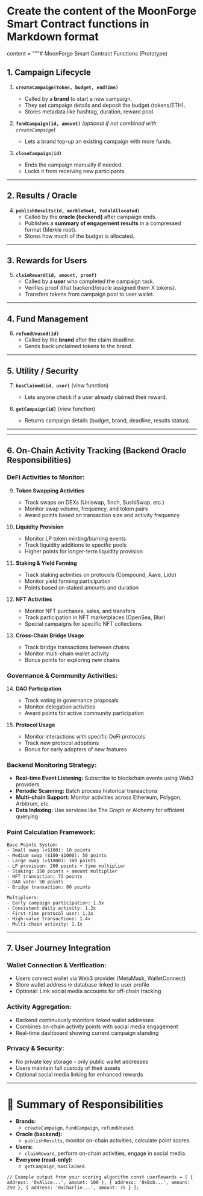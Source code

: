 # Create the content of the MoonForge Smart Contract functions in Markdown format
content = """# MoonForge Smart Contract Functions (Prototype)

## 1. Campaign Lifecycle
1. **`createCampaign(token, budget, endTime)`**
   - Called by a **brand** to start a new campaign.
   - They set campaign details and deposit the budget (tokens/ETH).
   - Stores metadata like hashtag, duration, reward pool.

2. **`fundCampaign(id, amount)`** *(optional if not combined with `createCampaign`)*
   - Lets a brand top-up an existing campaign with more funds.

3. **`closeCampaign(id)`**
   - Ends the campaign manually if needed.
   - Locks it from receiving new participants.

---

## 2. Results / Oracle
4. **`publishResults(id, merkleRoot, totalAllocated)`**
   - Called by the **oracle (backend)** after campaign ends.
   - Publishes a **summary of engagement results** in a compressed format (Merkle root).
   - Stores how much of the budget is allocated.

---

## 3. Rewards for Users
5. **`claimReward(id, amount, proof)`**
   - Called by a **user** who completed the campaign task.
   - Verifies proof (that backend/oracle assigned them X tokens).
   - Transfers tokens from campaign pool to user wallet.

---

## 4. Fund Management
6. **`refundUnused(id)`**
   - Called by the **brand** after the claim deadline.
   - Sends back unclaimed tokens to the brand.

---

## 5. Utility / Security
7. **`hasClaimed(id, user)`** (view function)
   - Lets anyone check if a user already claimed their reward.

8. **`getCampaign(id)`** (view function)
   - Returns campaign details (budget, brand, deadline, results status).

---

---

## 6. On-Chain Activity Tracking (Backend Oracle Responsibilities)

### **DeFi Activities to Monitor:**
9. **Token Swapping Activities**
   - Track swaps on DEXs (Uniswap, 1inch, SushiSwap, etc.)
   - Monitor swap volume, frequency, and token pairs
   - Award points based on transaction size and activity frequency

10. **Liquidity Provision**
    - Monitor LP token minting/burning events
    - Track liquidity additions to specific pools
    - Higher points for longer-term liquidity provision

11. **Staking & Yield Farming**
    - Track staking activities on protocols (Compound, Aave, Lido)
    - Monitor yield farming participation
    - Points based on staked amounts and duration

12. **NFT Activities**
    - Monitor NFT purchases, sales, and transfers
    - Track participation in NFT marketplaces (OpenSea, Blur)
    - Special campaigns for specific NFT collections

13. **Cross-Chain Bridge Usage**
    - Track bridge transactions between chains
    - Monitor multi-chain wallet activity
    - Bonus points for exploring new chains

### **Governance & Community Activities:**
14. **DAO Participation**
    - Track voting in governance proposals
    - Monitor delegation activities
    - Award points for active community participation

15. **Protocol Usage**
    - Monitor interactions with specific DeFi protocols
    - Track new protocol adoptions
    - Bonus for early adopters of new features

### **Backend Monitoring Strategy:**
- **Real-time Event Listening:** Subscribe to blockchain events using Web3 providers
- **Periodic Scanning:** Batch process historical transactions
- **Multi-chain Support:** Monitor activities across Ethereum, Polygon, Arbitrum, etc.
- **Data Indexing:** Use services like The Graph or Alchemy for efficient querying

### **Point Calculation Framework:**
```
Base Points System:
- Small swap (<$100): 10 points
- Medium swap ($100-$1000): 50 points  
- Large swap (>$1000): 100 points
- LP provision: 200 points + time multiplier
- Staking: 150 points + amount multiplier
- NFT transaction: 75 points
- DAO vote: 50 points
- Bridge transaction: 80 points

Multipliers:
- Early campaign participation: 1.5x
- Consistent daily activity: 1.2x
- First-time protocol user: 1.3x
- High-value transactions: 1.4x
- Multi-chain activity: 1.1x
```

---

## 7. User Journey Integration

### **Wallet Connection & Verification:**
- Users connect wallet via Web3 provider (MetaMask, WalletConnect)
- Store wallet address in database linked to user profile
- Optional: Link social media accounts for off-chain tracking

### **Activity Aggregation:**
- Backend continuously monitors linked wallet addresses
- Combines on-chain activity points with social media engagement
- Real-time dashboard showing current campaign standing

### **Privacy & Security:**
- No private key storage - only public wallet addresses
- Users maintain full custody of their assets
- Optional social media linking for enhanced rewards

---

# 🚀 Summary of Responsibilities
- **Brands:**
  - `createCampaign`, `fundCampaign`, `refundUnused`.
- **Oracle (backend):**
  - `publishResults`, monitor on-chain activities, calculate point scores.
- **Users:**
  - `claimReward`, perform on-chain activities, engage in social media.
- **Everyone (read-only):**
  - `getCampaign`, `hasClaimed`.


`// Example output from your scoring algorithm
const userRewards = [
    { address: '0xAlice...', amount: 100 },
    { address: '0xBob...', amount: 250 },
    { address: '0xCharlie...', amount: 75 }
];`